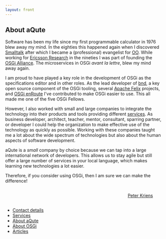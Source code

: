 ```yaml
---
layout: front
---
```


## About aQute

Software has been my life since my first programmable calculator in 1976 blew away
my mind. In the eighties this happened again when I discovered [Smalltalk]
after which I became a (professional) evangelist for [OO]. While working for 
[Ericsson Research] in the nineties I was part of founding the [OSGi Alliance]. 
The microservices in OSGi _avant la lettre_, blew my mind away again.

I am proud to have played a key role in the development of OSGi as the
specifications editor and in other roles. As the lead developer  of [bnd], a key open source 
component of the OSGi tooling, several [Apache Felix] projects, 
and [OSGi enRoute] I've contributed to  make OSGi easier to use. This all
made me one of the five OSGi Fellows.

However, I also worked with  small and large companies to integrate the technology 
into their products and tools providing different [services]. As business developer, architect, teacher, 
mentor, consultant, sparring partner, or developer I could help the organization to 
make effective use of the technology as quickly as possible. Working with these companies
taught me a lot about the wide spectrum of technologies
but also about the human aspects of software development.

aQute is a _small_ company by choice because we can tap into a large international network 
of developers. This allows us to stay agile but still offer a  large number of services 
in your local language, which makes learning new technologies a lot easier. 

Therefore, if you consider using OSGi, then I am sure we can make the difference!

<div style="margin-top:10px;text-align:right;margin:30px"><a href="mailto:Peter.Kriens@aQute.biz?subject=Information">Peter Kriens</a></div>


* [Contact details]
* [Services]
* [About aQute]
* [About OSGi]
* [Articles]

[Smalltalk]: https://en.wikipedia.org/wiki/Smalltalk
[OO]: https://en.wikipedia.org/wiki/Object-oriented_programming
[Ericsson Research]: https://www.ericsson.com/research-blog/
[Apache Felix]: http://felix.apache.org/
[OSGi enRoute]: http://enroute.osgi.org
[bnd]: http://bnd.bndtools.org
[OSGi Alliance]: http://osgi.org
[Services]: services
[Contact details]: contact
[About aQute]: aqute
[About OSGi]: osgi
[Articles]: posts
